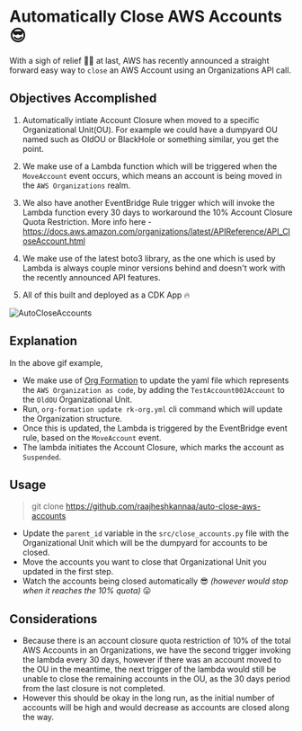# Automatically Close AWS Accounts 😎

With a sigh of relief 😮‍💨 at last, AWS has recently announced a straight forward easy way to `close` an AWS Account using an Organizations API call. 

## Objectives Accomplished
1. Automatically intiate Account Closure when moved to a specific Organizational Unit(OU). For example we could have a dumpyard OU named such as OldOU or BlackHole or something similar, you get the point. 

2. We make use of a Lambda function which will be triggered when the `MoveAccount` event occurs, which means an account is being moved in the `AWS Organizations` realm. 

3. We also have another EventBridge Rule trigger which will invoke the Lambda function every 30 days to workaround the 10% Account Closure Quota Restriction. More info here - https://docs.aws.amazon.com/organizations/latest/APIReference/API_CloseAccount.html

4. We make use of the latest boto3 library, as the one which is used by Lambda is always couple minor versions behind and doesn't work with the recently announced API features.

5. All of this built and deployed as a CDK App 🔥

![AutoCloseAccounts](AutoCloseAccounts.gif)

## Explanation
In the above gif example, 
* We make use of [Org Formation](https://github.com/org-formation/org-formation-cli) to update the yaml file which represents the `AWS Organization as code`, by adding the `TestAccount002Account` to the `OldOU` Organizational Unit.
* Run, `org-formation update rk-org.yml` cli command which will update the Organization structure.
* Once this is updated, the Lambda is triggered by the EventBridge event rule, based on the `MoveAccount` event.
* The lambda initiates the Account Closure, which marks the account as `Suspended`.

## Usage
> git clone https://github.com/raajheshkannaa/auto-close-aws-accounts
* Update the `parent_id` variable in the `src/close_accounts.py` file with the Organizational Unit which will be the dumpyard for accounts to be closed.
* Move the accounts you want to close that Organizational Unit you updated in the first step.
* Watch the accounts being closed automatically 😎 _(however would stop when it reaches the 10% quota)_ 😛

## Considerations
* Because there is an account closure quota restriction of 10% of the total AWS Accounts in an Organizations, we have the second trigger invoking the lambda every 30 days, however if there was an account moved to the OU in the meantime, the next trigger of the lambda would still be unable to close the remaining accounts in the OU, as the 30 days period from the last closure is not completed.
* However this should be okay in the long run, as the initial number of accounts will be high and would decrease as accounts are closed along the way.


